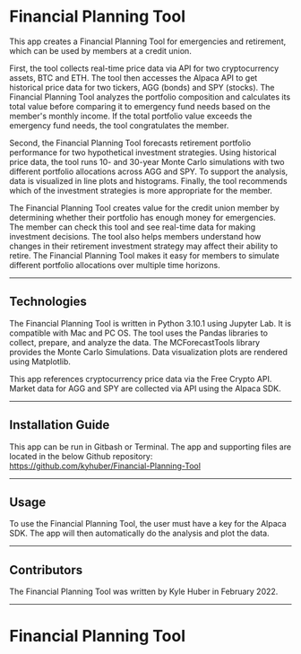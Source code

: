 # Financial Planning Tool

This app creates a Financial Planning Tool for emergencies and retirement, which can be used by members at a credit union.

First, the tool collects real-time price data via API for two cryptocurrency assets, BTC and ETH. The tool then accesses the Alpaca API to get historical price data for two tickers, AGG (bonds) and SPY (stocks). The Financial Planning Tool analyzes the portfolio composition and calculates its total value before comparing it to emergency fund needs based on the member's monthly income. If the total portfolio value exceeds the emergency fund needs, the tool congratulates the member.

Second, the Financial Planning Tool forecasts retirement portfolio performance for two hypothetical investment strategies. Using historical price data, the tool runs 10- and 30-year Monte Carlo simulations with two different portfolio allocations across AGG and SPY. To support the analysis, data is visualized in line plots and histograms. Finally, the tool recommends which of the investment strategies is more appropriate for the member.

The Financial Planning Tool creates value for the credit union member by determining whether their portfolio has enough money for emergencies. The member can check this tool and see real-time data for making investment decisions. The tool also helps members understand how changes in their retirement investment strategy may affect their ability to retire. The Financial Planning Tool makes it easy for members to simulate different portfolio allocations over multiple time horizons.

---

## Technologies

The Financial Planning Tool is written in Python 3.10.1 using Jupyter Lab. It is compatible with Mac and PC OS.
The tool uses the Pandas libraries to collect, prepare, and analyze the data.
The MCForecastTools library provides the Monte Carlo Simulations.
Data visualization plots are rendered using Matplotlib.

This app references cryptocurrency price data via the Free Crypto API.
Market data for AGG and SPY are collected via API using the Alpaca SDK.

---

## Installation Guide

This app can be run in Gitbash or Terminal. The app and supporting files are located in the below Github repository:
https://github.com/kyhuber/Financial-Planning-Tool

---

## Usage

To use the Financial Planning Tool, the user must have a key for the Alpaca SDK. The app will then automatically do the analysis and plot the data.

---

## Contributors

The Financial Planning Tool was written by Kyle Huber in February 2022.

---

# Financial Planning Tool
